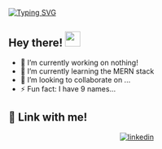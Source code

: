 [![Typing SVG](https://readme-typing-svg.demolab.com?font=Fira+Code&weight=900&size=30&duration=1000&pause=2000&color=298EBB&background=000000&center=true&vCenter=true&random=false&width=435&lines=Software+Engineer;QA+Automation+Engineer;(Almost)+IT+Project+Manager)](https://git.io/typing-svg)

## Hey there! <img src="https://raw.githubusercontent.com/MartinHeinz/MartinHeinz/master/wave.gif" width="30px" height="30px" />

  
<!--
**AnoukDunu/AnoukDunu** is a ✨ _special_ ✨ repository because its `README.md` (this file) appears on your GitHub profile.

Here are some ideas to get you started:
-->
- 🔭 I’m currently working on nothing!
- 🌱 I’m currently learning the MERN stack
- 👯 I’m looking to collaborate on ...
- ⚡ Fun fact: I have 9 names...

## :link: Link with me!
<p align="center">
  <a href="https://www.linkedin.com/in/anouk-dunuwille-67a713171/"><img src="https://img.icons8.com/color/96/000000/linkedin.png" alt="linkedin"/></a>
</p>
